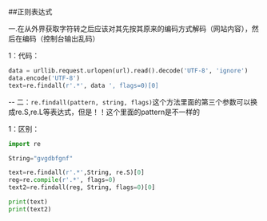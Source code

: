 ##正则表达式

一.在从外界获取字符转之后应该对其先按其原来的编码方式解码（网站内容），然后在编码（控制台输出乱码）
 
 1：代码：

```python
data = urllib.request.urlopen(url).read().decode('UTF-8', 'ignore')
data.encode('UTF-8')
text=re.findall(r'.*', data ', flags=0)[0]
```
--
  二：`re.findall(pattern, string, flags)`这个方法里面的第三个参数可以换成re.S,re.L等表达式，但是！！这个里面的pattern是不一样的
  
  1：区别：

```python
import re

String="gvgdbfgnf"

text=re.findall(r'.*',String, re.S)[0]
reg=re.compile(r'.*', flags=0)
text2=re.findall(reg, String, flags=0)[0]

print(text)
print(text2)

```